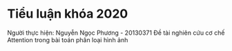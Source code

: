 # Tiểu luận khóa 2020
Người thực hiện: Nguyễn Ngọc Phương - 20130371
Đề tài nghiên cứu cơ chế Attention trong bài toán phân loại hình ảnh
